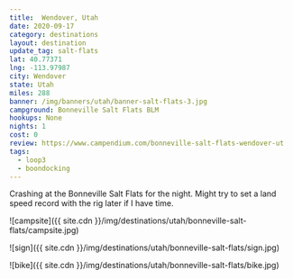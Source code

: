 ```yaml
---
title:  Wendover, Utah
date: 2020-09-17
category: destinations
layout: destination
update_tag: salt-flats
lat: 40.77371
lng: -113.97987
city: Wendover
state: Utah
miles: 288
banner: /img/banners/utah/banner-salt-flats-3.jpg
campground: Bonneville Salt Flats BLM
hookups: None
nights: 1
cost: 0
review: https://www.campendium.com/bonneville-salt-flats-wendover-ut
tags:
  - loop3
  - boondocking
---
```


<p class="text-center">
    Crashing at the Bonneville Salt Flats for the night. Might try to set a land speed record with the rig later if I have time.
</p>

![campsite]({{ site.cdn }}/img/destinations/utah/bonneville-salt-flats/campsite.jpg)

![sign]({{ site.cdn }}/img/destinations/utah/bonneville-salt-flats/sign.jpg)

![bike]({{ site.cdn }}/img/destinations/utah/bonneville-salt-flats/bike.jpg)
